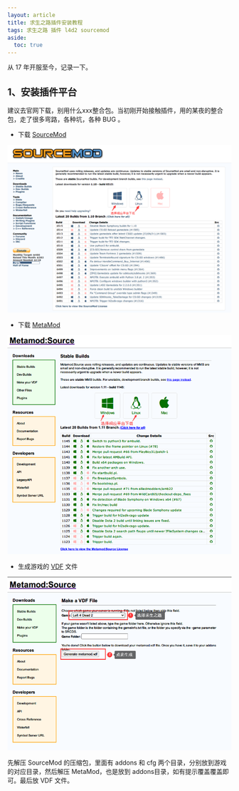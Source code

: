 ```yaml
---
layout: article
title: 求生之路插件安装教程
tags: 求生之路 插件 l4d2 sourcemod
aside:
  toc: true
---
```

从 17 年开服至今，记录一下。
## 1、安装插件平台
建议去官网下载，别用什么xxx整合包。当初刚开始接触插件，用的某夜的整合包，走了很多弯路，各种坑，各种 BUG 。
* 下载 <a href="https://www.sourcemod.net/downloads.php?branch=stable/" target="_blank">SourceMod</a>

![Image](/images/01.png "下载插件平台")

* 下载 [MetaMod](http://www.metamodsource.net/downloads.php?branch=stable)

![Image](/images/02.png "下载 MetaMod")

* 生成游戏的 [VDF](http://www.metamodsource.net/vdf) 文件

![Image](/images/03.png "生成 VDF 文件")

先解压 SourceMod 的压缩包，里面有 addons 和 cfg 两个目录，分别放到游戏的对应目录，然后解压 MetaMod，也是放到 addons目录，如有提示覆盖覆盖即可。最后放 VDF 文件。
